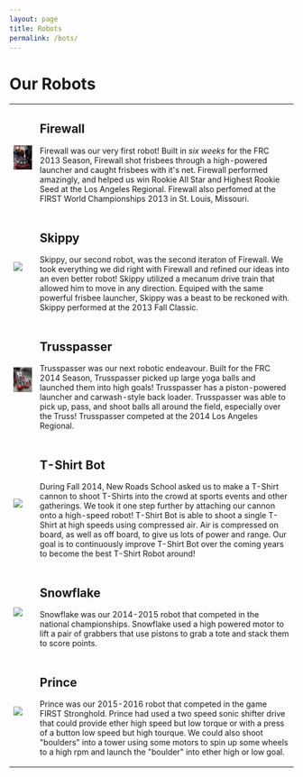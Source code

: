 ```yaml
---
layout: page
title: Robots
permalink: /bots/
---
```


Our Robots
====

<section>
	<table id="robots">
		<tr>
			<td class="robotpicture">
				<img src="/style/images/robots/firewall.png">
			</td>
			<td class="robotinfo">
				<h2>Firewall</h2>
				<p>Firewall was our very first robot! Built in <em>six weeks</em> for the FRC 2013 Season, Firewall shot frisbees through a high-powered launcher and caught frisbees with it's net. Firewall performed amazingly, and helped us win Rookie All Star and Highest Rookie Seed at the Los Angeles Regional. Firewall also perfomed at the FIRST World Championships 2013 in St. Louis, Missouri.</p>
			</td>
		</tr>
		<tr>
			<td class="robotpicture">
				<img src="http://placehold.it/185x247">
			</td>
			<td class="robotinfo">
				<h2>Skippy</h2>
				<p>Skippy, our second robot, was the second iteraton of Firewall. We took everything we did right with Firewall and refined our ideas into an even better robot! Skippy utilized a mecanum drive train that allowed him to move in any direction. Equiped with the same powerful frisbee launcher, Skippy was a beast to be reckoned with. Skippy performed at the 2013 Fall Classic.</p>
			</td>
		</tr>
		<tr>
			<td class="robotpicture">
				<img src="/style/images/robots/trusspasser.png">
			</td>
			<td class="robotinfo">
				<h2>Trusspasser</h2>
				<p>Trusspasser was our next robotic endeavour. Built for the FRC 2014 Season, Trusspasser picked up large yoga balls and launched them into high goals! Trusspasser has a piston-powered launcher and carwash-style back loader. Trusspasser was able to pick up, pass, and shoot balls all around the field, especially over the Truss! Trusspasser competed at the 2014 Los Angeles Regional.</p>
			</td>
		</tr>
		<tr>
			<td class="robotpicture">
				<img src="http://placehold.it/185x247">
			</td>
			<td class="robotinfo">
				<h2>T-Shirt Bot</h2>
				<p>During Fall 2014, New Roads School asked us to make a T-Shirt cannon to shoot T-Shirts into the crowd at sports events and other gatherings. We took it one step further by attaching our cannon onto a high-speed robot! T-Shirt Bot is able to shoot a single T-Shirt at high speeds using compressed air. Air is compressed on board, as well as off board, to give us lots of power and range. Our goal is to continuously improve T-Shirt Bot over the coming years to become the best T-Shirt Robot around!</p>
			</td>
		</tr>
				<tr>
			<td class="robotpicture">
				<img src="http://placehold.it/185x247">
			</td>
			<td class="robotinfo">
				<h2>Snowflake</h2>
				<p>Snowflake was our 2014-2015 robot that competed in the national championships. Snowflake used a high powered motor to lift a pair of grabbers that use pistons to grab a tote and stack them to score points.</p>
			</td>
		</tr>
				<tr>
			<td class="robotpicture">
				<img src="http://placehold.it/185x247">
			</td>
			<td class="robotinfo">
				<h2>Prince</h2>
				<p>Prince was our 2015-2016 robot that competed in the game FIRST Stronghold. Prince had used a two speed sonic shifter drive that could provide ether high speed but low torque or with a press of a button low speed but high tourque. We could also shoot "boulders" into a tower using some motors to spin up some wheels to a high rpm and launch the "boulder" into ether high or low goal.</p>
			</td>
		</tr>
	</table>
</section>
